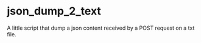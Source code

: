 # json_dump_2_text
A little script that dump a json content received by a POST request on a txt file.
